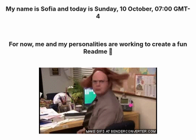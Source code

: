 


<div align="center">
<h3 >My name is Sofia and today is Sunday, 10 October, 07:00 GMT-4</h3><br>
<h3 >For now, me and my personalities are working to create a fun Readme 👋
</h3><br>
<img src='img/dwight.gif' alt='working...'/>
</div>
